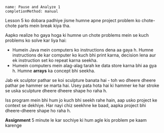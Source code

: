 ```ngMeta
name: Pause and Analyze 1
completionMethod: manual
```

Lesson 5 ko dobara padhiye jisme humne apne project problem ko chote-chote parts mein break kiya tha.

Aapko realize ho gaya hoga ki humne un chote problems mein se kuch problems ko solve kar liya hai:

- Humein Java mein computers ko instructions dena aa gaya h.
Humne instructions de kar computer ko kuch bhi print karna, decision lena aur ek instruction set ko repeat karna seekha.
- Humein computers mein alag-alag tarah ke data store karna bhi aa gya h. Humne **arrays** ka concept bhi seekha.


Jab ek sculptor pathar se koi sculpture banata hai - toh wo dheere dheere pathar pe hammer se marta hai. Usey pata hota hai ki hammer ke har stroke se uska sculpture dheere dheere shape ho raha h.

Iss program mein bhi hum jo kuch bhi seekh rahe hain, aap usko project ke context se dekhiye. Har nayi chiz seekhne ke baad, aapka project bhi dheere-dheere shape ho raha h.


**Assignment**
5 minute le kar sochiye ki hum agle kis problem pe kaam karenge
